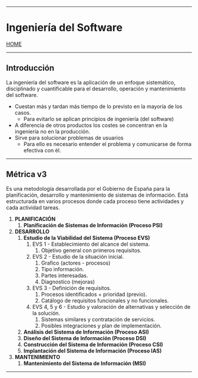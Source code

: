 
---
# Ingeniería del Software

[HOME](../../README.md)

---

## Introducción
La ingeniería del software es la aplicación de un enfoque sistemático, disciplinado y cuantificable para el desarrollo, operación y mantenimiento del software.
- Cuestan más y tardan más tiempo de lo previsto en la mayoría de los casos.
	- Para evitarlo se aplican principios de ingeniería (del software)
- A diferencia de otros productos los costes se concentran en la ingeniería no en la producción.
- Sirve para solucionar problemas de usuarios
	- Para ello es necesario entender el problema y comunicarse de forma efectiva con él.
---
## Métrica v3
Es una metodología desarrollada por el Gobierno de España para la planificación, desarrollo y mantenimiento de sistemas de información.
Está estructurada en varios procesos donde cada proceso tiene actividades y cada actividad tareas.
1. **PLANIFICACIÓN**
	1. **Planificación de Sistemas de Información (Proceso PSI)**
2. **DESARROLLO**
	1. **Estudio de la Viabilidad del Sistema (Proceso EVS)**
		1. EVS 1 - Establecimiento del alcance del sistema.
			1. Objetivo general con primeros requisitos.
		2. EVS 2 - Estudio de la situación inicial.
			1. Grafico (actores - procesos)
			2. Tipo información.
			3. Partes interesadas.
			4. Diagnostico (mejoras)
		3. EVS 3 - Definición de requisitos.
			1. Procesos identificados + prioridad (previo).
			2. Catálogo de requisitos funcionales y no funcionales.
		4. EVS 4, 5 y 6 - Estudio y valoración de alternativas y selección de la solución.
			1. Sistemas similares y contratación de servicios.
			2. Posibles integraciones y plan de implementación.
	2. **Análisis del Sistema de Información (Proceso ASI)**
	3. **Diseño del Sistema de Información (Proceso DSI)**
	4. **Construcción del Sistema de Información (Proceso CSI)**
	5. **Implantación del Sistema de Información (Proceso IAS)**
1. **MANTENIMIENTO**
	1. **Mantenimiento del Sistema de Información (MSI)**
---